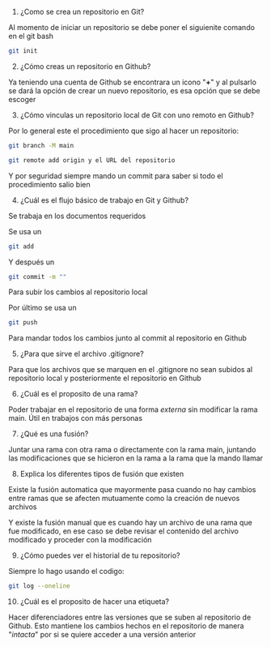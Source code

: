 1.  ¿Como se crea un repositorio en Git?

Al momento de iniciar un repositorio se debe poner el siguienite comando en el git bash

```bash
git init 
```

2.  ¿Cómo creas un repositorio en Github?

Ya teniendo una cuenta de Github se encontrara un icono "**+**" y al pulsarlo se dará la opción de crear un nuevo repositorio, es esa opción que se debe escoger

3.  ¿Cómo vinculas un repositorio local de Git con uno remoto en Github?

Por lo general este el procedimiento que sigo al hacer un repositorio:

```bash
git branch -M main
```

```bash
git remote add origin y el URL del repositorio
```
Y por seguridad siempre mando un commit para saber si todo el procedimiento salio bien

4.  ¿Cuál es el flujo básico de trabajo en Git y Github?

 Se trabaja en los documentos requeridos 

Se usa un 
```bash
git add 
```
Y después un 
```bash
git commit -m ""
```
Para subir los cambios al repositorio local

Por último se usa un 
```bash
git push
``` 
Para mandar todos los cambios junto al commit al repositorio en Github

5.  ¿Para que sirve el archivo .gitignore?

Para que los archivos que se marquen en el .gitignore no sean subidos al repositorio local y posteriormente el repositorio en Github

6.  ¿Cuál es el proposito de una rama?

Poder trabajar en el repositorio de una forma *externa* sin modificar la rama main. Útil en trabajos con más personas

7.  ¿Qué es una fusión?

Juntar una rama con otra rama o directamente con la rama main, juntando las modificaciones que se hicieron en la rama a la rama que la mando llamar

8.  Explica los diferentes tipos de fusión que existen

Existe la fusión automatica que mayormente pasa cuando no hay cambios entre ramas que se afecten mutuamente como la creación de nuevos archivos

Y existe la fusión manual que es cuando hay un archivo de una rama que fue modificado, en ese caso se debe revisar el contenido del archivo modificado y proceder con la modificación

9.  ¿Cómo puedes ver el historial de tu repositorio?

Siempre lo hago usando el codigo:

```bash
git log --oneline
```

10.  ¿Cuál es el proposito de hacer una etiqueta?

Hacer diferenciadores entre las versiones que se suben al repositorio de Github. Esto mantiene los cambios hechos en el repositorio de manera "*intacta*" por si se quiere acceder a una versión anterior